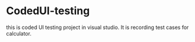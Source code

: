 # CodedUI-testing
this is coded UI testing project in visual studio. It is recording test cases for calculator.  
